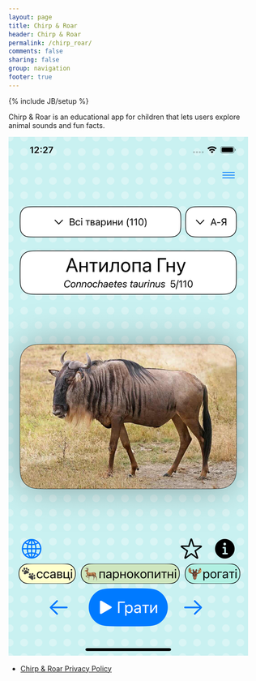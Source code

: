 ```yaml
---
layout: page
title: Chirp & Roar
header: Chirp & Roar
permalink: /chirp_roar/
comments: false
sharing: false
group: navigation
footer: true
---
```

{% include JB/setup %}

Chirp & Roar is an educational app for children that lets users explore animal sounds and fun facts.

![](/images/chirp_roar/screenshot1.png)


- [Chirp & Roar Privacy Policy](/chirp_roar/privacy_policy)